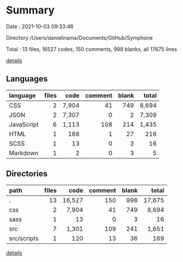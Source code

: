 # Summary

Date : 2021-10-03 09:33:46

Directory /Users/danielinama/Documents/GitHub/Symphone

Total : 13 files,  16527 codes, 150 comments, 998 blanks, all 17675 lines

[details](details.md)

## Languages
| language | files | code | comment | blank | total |
| :--- | ---: | ---: | ---: | ---: | ---: |
| CSS | 2 | 7,904 | 41 | 749 | 8,694 |
| JSON | 2 | 7,307 | 0 | 2 | 7,309 |
| JavaScript | 6 | 1,113 | 108 | 214 | 1,435 |
| HTML | 1 | 188 | 1 | 27 | 216 |
| SCSS | 1 | 13 | 0 | 3 | 16 |
| Markdown | 1 | 2 | 0 | 3 | 5 |

## Directories
| path | files | code | comment | blank | total |
| :--- | ---: | ---: | ---: | ---: | ---: |
| . | 13 | 16,527 | 150 | 998 | 17,675 |
| css | 2 | 7,904 | 41 | 749 | 8,694 |
| sass | 1 | 13 | 0 | 3 | 16 |
| src | 7 | 1,301 | 109 | 241 | 1,651 |
| src/scripts | 1 | 120 | 13 | 36 | 169 |

[details](details.md)